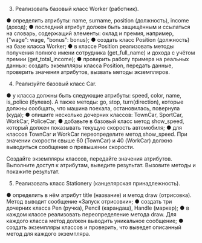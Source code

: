 

3.	Реализовать базовый класс Worker (работник).

●	определить атрибуты: name, surname, position (должность), income (доход);
●	последний атрибут должен быть защищённым и ссылаться на словарь, содержащий элементы: оклад и премия, например, {"wage": wage, "bonus": bonus};
●	создать класс Position (должность) на базе класса Worker;
●	в классе Position реализовать методы получения полного имени сотрудника (get_full_name) и дохода с учётом премии (get_total_income);
●	проверить работу примера на реальных данных: создать экземпляры класса Position, передать данные, проверить значения атрибутов, вызвать методы экземпляров.

4.	Реализуйте базовый класс Car.

●	у класса должны быть следующие атрибуты: speed, color, name, is_police (булево). А также методы: go, stop, turn(direction), которые должны сообщать, что машина поехала, остановилась, повернула (куда);
●	опишите несколько дочерних классов: TownCar, SportCar, WorkCar, PoliceCar;
●	добавьте в базовый класс метод show_speed, который должен показывать текущую скорость автомобиля;
●	для классов TownCar и WorkCar переопределите метод show_speed. При значении скорости свыше 60 (TownCar) и 40 (WorkCar) должно выводиться сообщение о превышении скорости.

Создайте экземпляры классов, передайте значения атрибутов. Выполните доступ к атрибутам, выведите результат. Вызовите методы и покажите результат.

5.	Реализовать класс Stationery (канцелярская принадлежность).

●	определить в нём атрибут title (название) и метод draw (отрисовка). Метод выводит сообщение «Запуск отрисовки»;
●	создать три дочерних класса Pen (ручка), Pencil (карандаш), Handle (маркер);
●	в каждом классе реализовать переопределение метода draw. Для каждого класса метод должен выводить уникальное сообщение;
●	создать экземпляры классов и проверить, что выведет описанный метод для каждого экземпляра.
